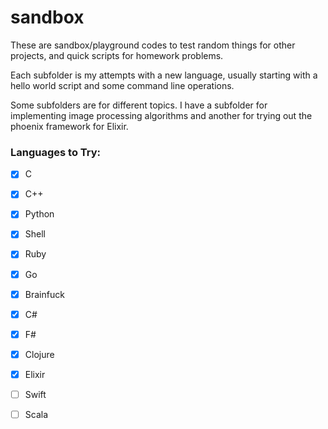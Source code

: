# sandbox

These are sandbox/playground codes to test random things for other projects,
and quick scripts for homework problems.

Each subfolder is my attempts with a new language, usually starting with a
hello world script and some command line operations.

Some subfolders are for different topics. I have a subfolder for implementing
image processing algorithms and another for trying out the phoenix framework
for Elixir.

### Languages to Try:

- [x] C
- [x] C++
- [x] Python
- [x] Shell
- [x] Ruby
- [x] Go
- [x] Brainfuck
- [x] C#
- [x] F#
- [x] Clojure
- [x] Elixir
- [ ] Swift
- [ ] Scala

